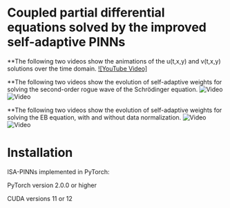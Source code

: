 # Coupled partial differential equations solved by the improved self-adaptive PINNs

**The following two videos show the animations of the u(t,x,y) and v(t,x,y) solutions over the time domain.
[![YouTube Video]](https://www.youtube.com/watch?v=_1qK4ejEQnw&ab_channel=WayHard)


**The following two videos show the evolution of self-adaptive weights for solving the second-order rogue wave of the Schrödinger equation.
![Video](https://github.com/hucmwf/coupsa/blob/main/sa-sch2nd-animation.gif)
![Video](https://github.com/hucmwf/coupsa/blob/main/sa-sch2nd-v-animation.gif)

**The following two videos show the evolution of self-adaptive weights for solving the EB equation, with and without data normalization.
![Video](https://github.com/hucmwf/coupsa/blob/main/EB-animation-norm.gif)
![Video](https://github.com/hucmwf/coupsa/blob/main/EB-animation.gif)


# Installation
ISA-PINNs implemented in PyTorch:

PyTorch version 2.0.0 or higher

CUDA versions 11 or 12

